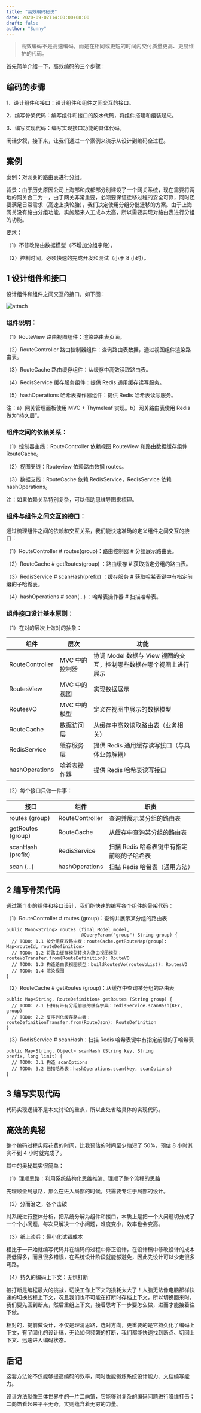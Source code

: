 ```yaml
---
title: "高效编码秘诀"
date: 2020-09-02T14:00:00+08:00
draft: false
author: "Sunny"
---
```


> 高效编码不是高速编码，而是在相同或更短的时间内交付质量更高、更易维护的代码。

首先简单介绍一下，高效编码的三个步骤：

## 编码的步骤

1、设计组件和接口：设计组件和组件之间交互的接口。

2、编写骨架代码：编写组件和接口的胶水代码，将组件搭建和组装起来。

3、编写实现代码：编写实现接口功能的具体代码。

闲话少叙，接下来，让我们通过一个案例来演示从设计到编码全过程。

## 案例

案例：对网关的路由表进行分组。

背景：由于历史原因公司上海部和成都部分别建设了一个网关系统，现在需要将两地的网关合二为一，由于网关非常重要，必须要保证迁移过程的安全可靠，同时还要满足日常需求（高速上换轮胎），我们决定使用分组分批迁移的方案。由于上海网关没有路由分组功能，实施起来人工成本太高，所以需要实现对路由表进行分组的功能。

要求：

（1）不修改路由数据模型（不增加分组字段）。

（2）控制时间，必须快速的完成开发和测试（小于 8 小时）。

## 1 设计组件和接口

设计组件和组件之间交互的接口，如下图：

![attach](_res/components-and-interfaces.jpg)

### 组件说明：

（1）RouteView 路由视图组件：渲染路由表页面。

（2）RouteController 路由控制器组件：查询路由表数据，通过视图组件渲染路由表。

（3）RouteCache 路由缓存组件：从缓存中高效读取路由表。

（4）RedisService 缓存服务组件：提供 Redis 通用缓存读写服务。

（5）hashOperations 哈希表操作器组件：提供 Redis 哈希表读写服务。

注：a）网关管理面板使用 MVC + Thymeleaf 实现。b）网关路由表使用 Redis 做为“持久层”。

### 组件之间的依赖关系：

（1）控制器主线：RouteController 依赖视图 RouteView 和路由数据缓存组件 RouteCache。

（2）视图支线：Routeview 依赖路由数据 routes。

（3）数据支线：RouteCache 依赖 RedisService，RedisService 依赖 hashOperations。

注：如果依赖关系特别复杂，可以借助思维导图来梳理。

### 组件与组件之间交互的接口：

通过梳理组件之间的依赖和交互关系，我们能快速准确的定义组件之间交互的接口：

（1）RouteController # routes(group)：路由控制器 # 分组展示路由表。

（2）RouteCache # getRoutes(group) ：路由缓存 # 获取指定分组的路由表。

（3）RedisService # scanHash(prefix) ：缓存服务 # 获取哈希表键中有指定前缀的子哈希表。

（4）hashOperations # scan(...) ：哈希表操作器 # 扫描哈希表。

### 组件接口设计基本原则：

（1）在对的层次上做对的抽象：

| 组件 | 层次 | 功能 |
| --- | --- | --- |
| RouteController | MVC 中的控制器 | 协调 Model 数据与 View 视图的交互，控制哪些数据在哪个视图上进行展示 |
| RoutesView | MVC 中的视图 | 实现数据展示 |
| RoutesVO | MVC 中的模型 | 定义在视图中展示的数据模型 |
| RouteCache | 数据访问层 | 从缓存中高效读取路由表（业务相关） |
| RedisService | 缓存服务层 | 提供 Redis 通用缓存读写接口（与具体业务解耦） |
| hashOperations | 哈希表操作器 | 提供 Redis 哈希表读写接口 |

（2）每个接口只做一件事：

| 接口 | 组件 | 职责 |
| --- | --- | --- |
| routes (group) | RouteController | 查询并展示某分组的路由表 |
| getRoutes (group) | RouteCache | 从缓存中查询某分组的路由表 |
| scanHash (prefix) | RedisService | 扫描 Redis 哈希表键中有指定前缀的子哈希表 |
| scan (...) | hashOperations | 扫描 Redis 哈希表（通用方法） |

## 2 编写骨架代码

通过第 1 步的组件和接口设计，我们能快速的编写各个组件的骨架代码：

（1）RouteController # routes (group)：查询并展示某分组的路由表

```
public Mono<String> routes (final Model model,
                            @QueryParam("group") String group) {
  // TODO: 1.1 按分组获取路由表：routeCache.getRouteMap(group): Map<routeId, routeDefinition>
  // TODO: 1.2 将路由缓存模型转换为路由视图模型：routeVoTransfer.from(RouteDefinition): RouteVO
  // TODO: 1.3 构造路由表视图模型：buildRoutesVo(routeVoList): RoutesVO
  // TODO: 1.4 渲染视图
}
```

（2）RouteCache # getRoutes (group)：从缓存中查询某分组的路由表

```
public Map<String, RouteDefinition> getRoutes (String group) {
  // TODO: 2.1 扫描有带有分组前缀的缓存字典：redisService.scanHash(KEY, group)
  // TODO: 2.2 反序列化缓存路由表：routeDefinitionTransfer.from(RouteJson): RouteDefinition
}
```

（3）RedisService # scanHash：扫描 Redis 哈希表键中有指定前缀的子哈希表

```
public Map<String, Object> scanHash (String key, String prefix, long limit) {
  // TODO: 3.1 构造 scanOptions
  // TODO: 3.2 扫描哈希表：hashOperations.scan(key, scanOptions)
}
```

## 3 编写实现代码

代码实现逻辑不是本文讨论的重点，所以此处省略具体的实现代码。

## 高效的奥秘

整个编码过程实际花费的时间，比我预估的时间至少缩短了 50%，预估 8 小时其实不到 4 小时就完成了。

其中的奥秘其实很简单：

（1）理顺思路：利用系统结构化思维推演、理顺了整个流程的思路

先理顺全局思路，那么在进入局部的时候，只需要专注于局部的设计。

（2）分而治之，各个击破

对系统进行整体分析，把系统分解为组件和接口，本质上是把一个大问题切分成了一个个小问题，每次只解决一个小问题，难度变小，效率也会变高。

（3）纸上谈兵：最小化试错成本

相比于一开始就编写代码并在编码的过程中修正设计，在设计稿中修改设计的成本要低得多，而且很多错误，在系统设计阶段就能够避免，因此先设计可以少走很多弯路。

（4）持久的编码上下文：无惧打断

被打断是编程最大的挑战，切换工作上下文的损耗太大了！人脑无法像电脑那样快速的切换线程上下文，况且我们也不可能在打断时存档上下文，所以切换回来时，我们要先回到断点，然后重组上下文，接着思考下一步要怎么做，进而才能接着往下做。

相对的，提前做设计，不仅是理清思路，选对方向，更重要的是它持久化了编码上下文，有了固化的设计稿，无论如何频繁的打断，我们都能快速找到断点、切回上下文、迅速进入编码状态。

## 后记

这套方法论不仅能够提高编码的效率，同时也能锻炼系统设计能力、文档编写能力。

设计方法就像三体世界中的一片二向箔，它能够对复杂的编码问题进行降维打击；二向箔看起来平平无奇，实则蕴含着无穷的力量。

